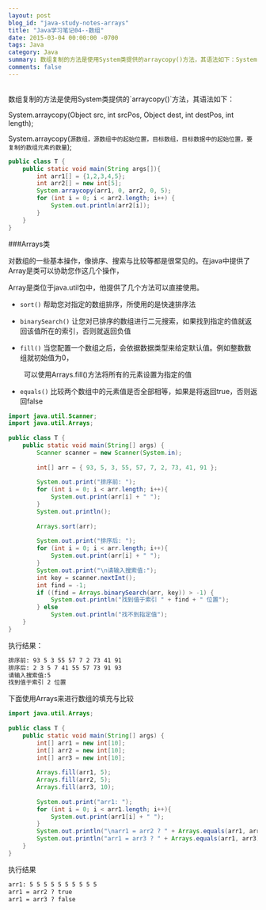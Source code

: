 ```yaml
---
layout: post
blog_id: "java-study-notes-arrays"
title: "Java学习笔记04--数组"
date: 2015-03-04 00:00:00 -0700
tags: Java
category: Java
summary: 数组复制的方法是使用System类提供的arraycopy()方法，其语法如下：System.arraycopy(Object src, int srcPos, Object dest, int destPos, int length);
comments: false
---
```

</br>
数组复制的方法是使用System类提供的`arraycopy()`方法，其语法如下：

System.arraycopy(Object src, int srcPos, Object dest, int destPos, int length);

System.arraycopy(`源数组，源数组中的起始位置，目标数组，目标数据中的起始位置，要复制的数组元素的数量`);

```java
public class T {  
    public static void main(String args[]){  
        int arr1[] = {1,2,3,4,5};  
        int arr2[] = new int[5];  
        System.arraycopy(arr1, 0, arr2, 0, 5);  
        for (int i = 0; i < arr2.length; i++) {  
            System.out.println(arr2[i]);  
        }  
    }  
}
```

###Arrays类

对数组的一些基本操作，像排序、搜索与比较等都是很常见的。在java中提供了Array是类可以协助您作这几个操作，

Array是类位于java.util包中，他提供了几个方法可以直接使用。

* `sort()` 帮助您对指定的数组排序，所使用的是快速排序法

* `binarySearch()`  让您对已排序的数组进行二元搜索，如果找到指定的值就返回该值所在的索引，否则就返回负值

* `fill()` 当您配置一个数组之后，会依据数据类型来给定默认值。例如整数数组就初始值为0，

&nbsp;&nbsp;&nbsp;&nbsp;&nbsp;&nbsp;&nbsp;&nbsp;可以使用Arrays.fill()方法将所有的元素设置为指定的值

* `equals()` 比较两个数组中的元素值是否全部相等，如果是将返回true，否则返回false

```java
import java.util.Scanner;  
import java.util.Arrays;  
  
public class T {  
    public static void main(String[] args) {  
        Scanner scanner = new Scanner(System.in);  
  
        int[] arr = { 93, 5, 3, 55, 57, 7, 2, 73, 41, 91 };  
  
        System.out.print("排序前: ");  
        for (int i = 0; i < arr.length; i++){  
            System.out.print(arr[i] + " ");  
        }  
        System.out.println();  
  
        Arrays.sort(arr);  
  
        System.out.print("排序后: ");  
        for (int i = 0; i < arr.length; i++){  
            System.out.print(arr[i] + " ");  
        }  
        System.out.print("\n请输入搜索值:");  
        int key = scanner.nextInt();  
        int find = -1;  
        if ((find = Arrays.binarySearch(arr, key)) > -1) {  
            System.out.println("找到值于索引 " + find + " 位置");  
        } else  
            System.out.println("找不到指定值");  
    }  
}
```

执行结果：

```diff
排序前: 93 5 3 55 57 7 2 73 41 91   
排序后: 2 3 5 7 41 55 57 73 91 93   
请输入搜索值:5  
找到值于索引 2 位置
```

下面使用Arrays来进行数组的填充与比较

```java
import java.util.Arrays;  
  
public class T {  
    public static void main(String[] args) {  
        int[] arr1 = new int[10];  
        int[] arr2 = new int[10];  
        int[] arr3 = new int[10];  
  
        Arrays.fill(arr1, 5);  
        Arrays.fill(arr2, 5);  
        Arrays.fill(arr3, 10);  
  
        System.out.print("arr1: ");  
        for (int i = 0; i < arr1.length; i++){  
            System.out.print(arr1[i] + " ");      
        }  
        System.out.println("\narr1 = arr2 ? " + Arrays.equals(arr1, arr2));  
        System.out.println("arr1 = arr3 ? " + Arrays.equals(arr1, arr3));  
    }  
}
```

执行结果

```diff
arr1: 5 5 5 5 5 5 5 5 5 5   
arr1 = arr2 ? true  
arr1 = arr3 ? false
```
	
